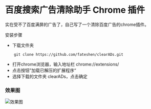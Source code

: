 # 百度搜索广告清除助手 Chrome 插件
实在受不了百度满屏的广告了，自己写了一个清除百度广告的chrome插件。

安装步骤
* 下载文件夹
```
    git clone https://github.com/fateshen/clearADs.git
```
* 打开chrome浏览器，输入地址栏 chrome://extensions/
* 点击按钮”加载已解压的扩展程序“
* 选择下载的文件夹 clearADs，点击确定
### 效果图
![效果图](https://upload-images.jianshu.io/upload_images/22764572-8aa8ba9f834af90d.png?imageMogr2/auto-orient/strip%7CimageView2/2/w/1240)
